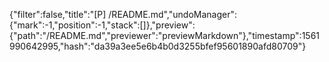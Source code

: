 {"filter":false,"title":"[P] /README.md","undoManager":{"mark":-1,"position":-1,"stack":[]},"preview":{"path":"/README.md","previewer":"previewMarkdown"},"timestamp":1561990642995,"hash":"da39a3ee5e6b4b0d3255bfef95601890afd80709"}